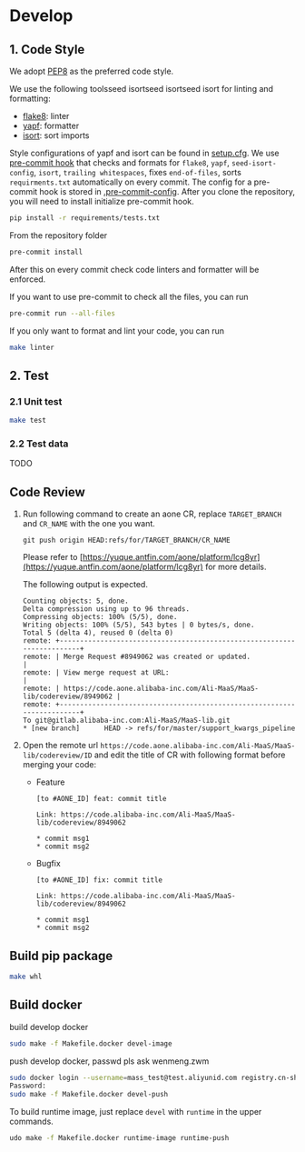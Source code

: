 # Develop

## 1. Code Style
We adopt [PEP8](https://www.python.org/dev/peps/pep-0008/) as the preferred code style.

We use the following toolsseed isortseed isortseed isort for linting and formatting:
- [flake8](http://flake8.pycqa.org/en/latest/): linter
- [yapf](https://github.com/google/yapf): formatter
- [isort](https://github.com/timothycrosley/isort): sort imports

Style configurations of yapf and isort can be found in [setup.cfg](../../setup.cfg).
We use [pre-commit hook](https://pre-commit.com/) that checks and formats for `flake8`, `yapf`, `seed-isort-config`, `isort`, `trailing whitespaces`,
fixes `end-of-files`, sorts `requirments.txt` automatically on every commit.
The config for a pre-commit hook is stored in [.pre-commit-config](../../.pre-commit-config.yaml).
After you clone the repository, you will need to install initialize pre-commit hook.
```bash
pip install -r requirements/tests.txt
```
From the repository folder
```bash
pre-commit install
```

After this on every commit check code linters and formatter will be enforced.

If you want to use pre-commit to check all the files, you can run
```bash
pre-commit run --all-files
```

If you only want to format and lint your code, you can run
```bash
make linter
```

## 2. Test
### 2.1 Unit test
```bash
make test
```

### 2.2 Test data
TODO

## Code Review

1. Run following command to create an aone CR, replace `TARGET_BRANCH` and `CR_NAME` with the one you want.
    ```shell
    git push origin HEAD:refs/for/TARGET_BRANCH/CR_NAME
    ```

    Please refer to [https://yuque.antfin.com/aone/platform/lcg8yr](https://yuque.antfin.com/aone/platform/lcg8yr) for more details.

    The following output is expected.
    ```shell
    Counting objects: 5, done.
    Delta compression using up to 96 threads.
    Compressing objects: 100% (5/5), done.
    Writing objects: 100% (5/5), 543 bytes | 0 bytes/s, done.
    Total 5 (delta 4), reused 0 (delta 0)
    remote: +------------------------------------------------------------------------+
    remote: | Merge Request #8949062 was created or updated.                         |
    remote: | View merge request at URL:                                             |
    remote: | https://code.aone.alibaba-inc.com/Ali-MaaS/MaaS-lib/codereview/8949062 |
    remote: +------------------------------------------------------------------------+
    To git@gitlab.alibaba-inc.com:Ali-MaaS/MaaS-lib.git
    * [new branch]      HEAD -> refs/for/master/support_kwargs_pipeline
    ```

2. Open the remote url `https://code.aone.alibaba-inc.com/Ali-MaaS/MaaS-lib/codereview/ID` and edit the title of CR with following format before merging your code:
    * Feature
        ```shell
        [to #AONE_ID] feat: commit title

        Link: https://code.alibaba-inc.com/Ali-MaaS/MaaS-lib/codereview/8949062

        * commit msg1
        * commit msg2
        ```
    * Bugfix
        ```shell
        [to #AONE_ID] fix: commit title

        Link: https://code.alibaba-inc.com/Ali-MaaS/MaaS-lib/codereview/8949062

        * commit msg1
        * commit msg2
        ```



## Build pip package
```bash
make whl
```

## Build docker

build develop docker
```bash
sudo make -f Makefile.docker devel-image
```

push develop docker, passwd pls ask wenmeng.zwm
```bash
sudo docker login --username=mass_test@test.aliyunid.com registry.cn-shanghai.aliyuncs.com
Password:
sudo make -f Makefile.docker devel-push
```

To build runtime image, just replace `devel` with `runtime` in the upper commands.
```bash
udo make -f Makefile.docker runtime-image runtime-push
```
